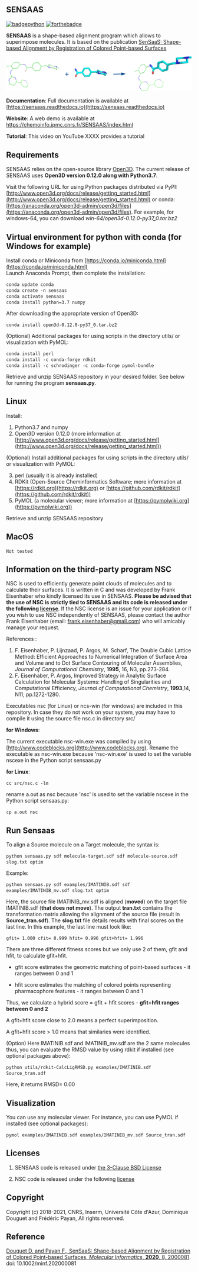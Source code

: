 ## SENSAAS


[![badgepython](https://forthebadge.com/images/badges/made-with-python.svg)](https://www.python.org/downloads/release/python-370/)  [![forthebadge](https://forthebadge.com/images/badges/built-with-science.svg)](https://chemoinfo.ipmc.cnrs.fr/)

**SENSAAS** is a shape-based alignment program which allows to superimpose molecules. It is based on the publication [SenSaaS: Shape-based Alignment by Registration of Colored Point-based Surfaces](https://onlinelibrary.wiley.com/doi/full/10.1002/minf.202000081)

![example](/images/sensaas-core-eg-large_v2.png)

**Documentation**: Full documentation is available at [https://sensaas.readthedocs.io](https://sensaas.readthedocs.io)

**Website**: A web demo is available at https://chemoinfo.ipmc.cnrs.fr/SENSAAS/index.html

**Tutorial**: This video on YouTube XXXX provides a tutorial


## Requirements

SENSAAS relies on the open-source library [Open3D](http://www.open3d.org). The current release of SENSAAS uses **Open3D version 0.12.0 along with Python3.7**.

Visit the following URL for using Python packages distributed via PyPI: [http://www.open3d.org/docs/release/getting_started.html](http://www.open3d.org/docs/release/getting_started.html) or conda: [https://anaconda.org/open3d-admin/open3d/files](https://anaconda.org/open3d-admin/open3d/files). For example, for windows-64, you can download *win-64/open3d-0.12.0-py37_0.tar.bz2*


## Virtual environment for python with conda (for Windows for example)

Install conda or Miniconda from [https://conda.io/miniconda.html](https://conda.io/miniconda.html)  
Launch Anaconda Prompt, then complete the installation:

	conda update conda
	conda create -n sensaas
	conda activate sensaas
	conda install python=3.7 numpy
 
 After downloading the appropriate version of Open3D:
  
 	conda install open3d-0.12.0-py37_0.tar.bz2

(Optional) Additional packages for using scripts in the directory utils/ or visualization with PyMOL:

  	conda install perl
  	conda install -c conda-forge rdkit
  	conda install -c schrodinger -c conda-forge pymol-bundle
  
Retrieve and unzip SENSAAS repository in your desired folder. See below for running the program **sensaas.py**.

## Linux

Install:

1. Python3.7 and numpy
2. Open3D version 0.12.0 (more information at [http://www.open3d.org/docs/release/getting_started.html](http://www.open3d.org/docs/release/getting_started.html))

(Optional) Install additional packages for using scripts in the directory utils/ or visualization with PyMOL:

3. perl (usually it is already installed)
4. RDKit (Open-Source Cheminformatics Software; more information at [https://rdkit.org](https://rdkit.org) or [https://github.com/rdkit/rdkit](https://github.com/rdkit/rdkit))
5. PyMOL (a molecular viewer; more information at [https://pymolwiki.org](https://pymolwiki.org))
  
Retrieve and unzip SENSAAS repository

## MacOS

	Not tested

## Information on the third-party program NSC

NSC is used to efficiently generate point clouds of molecules and to calculate their surfaces. It is written in C and was developed by Frank Eisenhaber who kindly licensed its use in SENSAAS. **Please be advised that the use of NSC is strictly tied to SENSAAS and its code is released under the following [license](https://github.com/SENSAAS/sensaas/blob/main/License_NSC.txt)**. If the NSC license is an issue for your application or if you wish to use NSC independently of
SENSAAS, please contact the author Frank Eisenhaber (email: frank.eisenhaber@gmail.com) who will amicably manage your request.

References :

1. F. Eisenhaber, P. Lijnzaad, P. Argos, M. Scharf, The Double Cubic Lattice Method: Efficient Approaches to Numerical Integration of Surface Area and Volume and to Dot Surface Contouring of Molecular Assemblies, *Journal of Computational Chemistry*, **1995**, 16, N3, pp.273-284.
2. F. Eisenhaber, P. Argos, Improved Strategy in Analytic Surface Calculation for Molecular Systems: Handling of Singularities and Computational Efficiency, 	*Journal of Computational Chemistry*, **1993**,14, N11, pp.1272-1280.


Executables nsc (for Linux) or ncs-win (for windows) are included in this repository. In case they do not work on your system, you may have to compile it using the source file nsc.c in directory src/

**for Windows**:

The current executable nsc-win.exe was compiled by using [http://www.codeblocks.org](http://www.codeblocks.org). Rename the executable as nsc-win.exe because 'nsc-win.exe' is used to set the variable nscexe in the Python script sensaas.py

**for Linux**:

	cc src/nsc.c -lm
	
rename a.out as nsc because 'nsc' is used to set the variable nscexe in the Python script sensaas.py:

	cp a.out nsc
	


## Run Sensaas
To align a Source molecule on a Target molecule, the syntax is:
	
	python sensaas.py sdf molecule-target.sdf sdf molecule-source.sdf slog.txt optim
	
Example:

	python sensaas.py sdf examples/IMATINIB.sdf sdf examples/IMATINIB_mv.sdf slog.txt optim

Here, the source file IMATINIB_mv.sdf is aligned (**moved**) on the target file IMATINIB.sdf (**that does not move**). The output **tran.txt** contains the transformation matrix allowing the alignment of the source file (result in **Source_tran.sdf**). The **slog.txt** file details results with final scores on the last line. In this example, the last line must look like:

	gfit= 1.000 cfit= 0.999 hfit= 0.996 gfit+hfit= 1.996

There are three different fitness scores but we only use 2 of them, gfit and hfit, to calculate gfit+hfit.

- gfit score estimates the geometric matching of point-based surfaces - it ranges between 0 and 1

- hfit score estimates the matching of colored points representing pharmacophore features - it ranges between 0 and 1

Thus, we calculate a hybrid score = gfit + hfit scores - **gfit+hfit ranges between 0 and 2**

   A gfit+hfit score close to 2.0 means a perfect superimposition.

   A gfit+hfit score > 1.0 means that similaries were identified.

(Option) Here IMATINIB.sdf and IMATINIB_mv.sdf are the 2 same molecules thus, you can evaluate the RMSD value by using rdkit if installed (see optional packages above):

	python utils/rdkit-CalcLigRMSD.py examples/IMATINIB.sdf Source_tran.sdf

Here, it returns RMSD= 0.00

## Visualization 

You can use any molecular viewer. For instance, you can use PyMOL if installed (see optional packages):

	pymol examples/IMATINIB.sdf examples/IMATINIB_mv.sdf Source_tran.sdf 


## Licenses
1. SENSAAS code is released under [the 3-Clause BSD License](https://opensource.org/licenses/BSD-3-Clause)

2. NSC code is released under the following [license](https://github.com/SENSAAS/sensaas/blob/main/License_NSC.txt)

## Copyright
Copyright (c) 2018-2021, CNRS, Inserm, Université Côte d'Azur, Dominique Douguet and Frédéric Payan, All rights reserved.

## Reference
[Douguet D. and Payan F., SenSaaS: Shape-based Alignment by Registration of Colored Point-based Surfaces, *Molecular Informatics*, **2020**, 8, 2000081](https://onlinelibrary.wiley.com/doi/full/10.1002/minf.202000081). doi: 10.1002/minf.202000081
   
